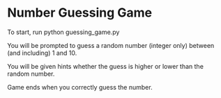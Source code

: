 # Number Guessing Game


To start, run python guessing_game.py

You will be prompted to guess a random number (integer only) between (and including) 1 and 10.

You will be given hints whether the guess is higher or lower than the random number.

Game ends when you correctly guess the number.
